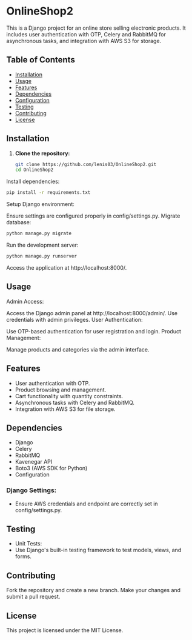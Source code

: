 # OnlineShop2

This is a Django project for an online store selling electronic products. It includes user authentication with OTP, Celery and RabbitMQ for asynchronous tasks, and integration with AWS S3 for storage.

## Table of Contents

- [Installation](#installation)
- [Usage](#usage)
- [Features](#features)
- [Dependencies](#dependencies)
- [Configuration](#configuration)
- [Testing](#testing)
- [Contributing](#contributing)
- [License](#license)

## Installation

1. **Clone the repository:**
   ```bash
   git clone https://github.com/lenis03/OnlineShop2.git
   cd OnlineShop2
Install dependencies:

```bash
pip install -r requirements.txt
```
Setup Django environment:

Ensure settings are configured properly in config/settings.py.
Migrate database:
```bash
python manage.py migrate
```

Run the development server:
```bash
python manage.py runserver
```
Access the application at http://localhost:8000/.

## Usage
Admin Access:

Access the Django admin panel at http://localhost:8000/admin/.
Use credentials with admin privileges.
User Authentication:

Use OTP-based authentication for user registration and login.
Product Management:

Manage products and categories via the admin interface.
## Features
- User authentication with OTP.
- Product browsing and management.
- Cart functionality with quantity constraints.
- Asynchronous tasks with Celery and RabbitMQ.
- Integration with AWS S3 for file storage.
## Dependencies
- Django
- Celery
- RabbitMQ
- Kavenegar API
- Boto3 (AWS SDK for Python)
- Configuration
### Django Settings:
- Ensure AWS credentials and endpoint are correctly set in config/settings.py.
## Testing
- Unit Tests:
- Use Django's built-in testing framework to test models, views, and forms.
## Contributing
Fork the repository and create a new branch.
Make your changes and submit a pull request.
## License
This project is licensed under the MIT License.
